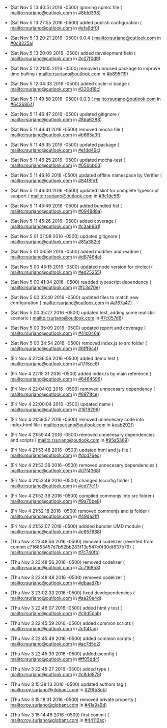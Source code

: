 - (Sat Nov 5 13:40:51 2016 -0500) ignoring npmrc file ( <mailto:rsurjano@outlook.com> in [#8bfd398](https://github.com/codex-media/offline-verifier/commits/8bfd398e94bf9be75dbc9d3de3918fb18188ad95)) 

- (Sat Nov 5 13:27:55 2016 -0500) added publish configuration ( <mailto:rsurjano@outlook.com> in [#efa9df0](https://github.com/codex-media/offline-verifier/commits/efa9df0b1b0958451454daddb585a12c1a453db5)) 

- (Sat Nov 5 13:20:21 2016 -0500) 0.0.4 ( <mailto:rsurjano@outlook.com> in [#0c8225a](https://github.com/codex-media/offline-verifier/commits/0c8225a4ab36306239d0a22adafaa3fc16529e7a)) 

- (Sat Nov 5 13:20:09 2016 -0500) added development field ( <mailto:rsurjano@outlook.com> in [#c07f0d9](https://github.com/codex-media/offline-verifier/commits/c07f0d95c7b3d6094a192aabf3115d0cfaffeef9)) 

- (Sat Nov 5 12:21:05 2016 -0500) removed unnused package to improve time builing ( <mailto:rsurjano@outlook.com> in [#b895f19](https://github.com/codex-media/offline-verifier/commits/b895f19b1b7d95b2511b734070b539a88336a14a)) 

- (Sat Nov 5 12:04:33 2016 -0500) added circle-ci badge ( <mailto:rsurjano@outlook.com> in [#220d18c](https://github.com/codex-media/offline-verifier/commits/220d18c40e4a56a7eb78f6d69094540f3777c42b)) 

- (Sat Nov 5 11:49:58 2016 -0500) 0.0.3 ( <mailto:rsurjano@outlook.com> in [#6426864](https://github.com/codex-media/offline-verifier/commits/642686457556d7489ec1de9e3936c7bbca03825c)) 

- (Sat Nov 5 11:46:47 2016 -0500) updated gitignore ( <mailto:rsurjano@outlook.com> in [#8ba6288](https://github.com/codex-media/offline-verifier/commits/8ba6288dceaeddcf55efca062b84cfa21bfecebf)) 

- (Sat Nov 5 11:46:41 2016 -0500) removed mocha file ( <mailto:rsurjano@outlook.com> in [#b665a3f](https://github.com/codex-media/offline-verifier/commits/b665a3ffcfbd1d9d8916f23da94f509eacf5f964)) 

- (Sat Nov 5 11:46:35 2016 -0500) updated package ( <mailto:rsurjano@outlook.com> in [#e1dd49c](https://github.com/codex-media/offline-verifier/commits/e1dd49c77baaab3df136e44426e47914886a41f0)) 

- (Sat Nov 5 11:46:25 2016 -0500) updated mocha-test ( <mailto:rsurjano@outlook.com> in [#056bb03](https://github.com/codex-media/offline-verifier/commits/056bb037ca4f10533f1a11c886b97db2d8902c6c)) 

- (Sat Nov 5 11:46:16 2016 -0500) updated offline namespace by Verifier ( <mailto:rsurjano@outlook.com> in [#84f8fd1](https://github.com/codex-media/offline-verifier/commits/84f8fd1a0af834acaab55699a31e592d2e9d8a6c)) 

- (Sat Nov 5 11:46:00 2016 -0500) updated tslint for complete typescript support ( <mailto:rsurjano@outlook.com> in [#9c1de56](https://github.com/codex-media/offline-verifier/commits/9c1de5660bed8a52d19f92e669ce8daa3cca0341)) 

- (Sat Nov 5 11:45:49 2016 -0500) added bundled fiel ( <mailto:rsurjano@outlook.com> in [#0948d8a](https://github.com/codex-media/offline-verifier/commits/0948d8a8bf3cfad01615fd5ef6f91ecb689be8c4)) 

- (Sat Nov 5 11:45:26 2016 -0500) added coverage ( <mailto:rsurjano@outlook.com> in [#c3ab661](https://github.com/codex-media/offline-verifier/commits/c3ab66181c1c5d2559427ca05090b4e12ffde500)) 

- (Sat Nov 5 01:07:08 2016 -0500) updated gitignore ( <mailto:rsurjano@outlook.com> in [#81a382e](https://github.com/codex-media/offline-verifier/commits/81a382e40819124abc92bf0dee562bcaa8bfcebe)) 

- (Sat Nov 5 01:06:59 2016 -0500) added modifier and readme ( <mailto:rsurjano@outlook.com> in [#d87464e](https://github.com/codex-media/offline-verifier/commits/d87464e0d384f99dbc4ad7f8c2e4ab71d1a328bc)) 

- (Sat Nov 5 00:45:15 2016 -0500) updated node version for circleci ( <mailto:rsurjano@outlook.com> in [#ed25255](https://github.com/codex-media/offline-verifier/commits/ed2525565172d8c87cfe103e897bd4a8a620dea4)) 

- (Sat Nov 5 00:41:04 2016 -0500) readded typescript dependency ( <mailto:rsurjano@outlook.com> in [#fc3d70e](https://github.com/codex-media/offline-verifier/commits/fc3d70e2ea69aac711b70b10b97a81549c1dcb1b)) 

- (Sat Nov 5 00:35:40 2016 -0500) updated files to match new configuration ( <mailto:rsurjano@outlook.com> in [#a167a47](https://github.com/codex-media/offline-verifier/commits/a167a4761e92af23db4c09db383ac1691a74c360)) 

- (Sat Nov 5 00:35:27 2016 -0500) updated test, adding some realistic scenario ( <mailto:rsurjano@outlook.com> in [#7c057d6](https://github.com/codex-media/offline-verifier/commits/7c057d699d506d0eed8bdb40cd77cb12c6e3368c)) 

- (Sat Nov 5 00:35:09 2016 -0500) updated report and coverage ( <mailto:rsurjano@outlook.com> in [#41c046a](https://github.com/codex-media/offline-verifier/commits/41c046affa20dd3323330f50acfad8db9696d7fd)) 

- (Sat Nov 5 00:34:54 2016 -0500) removed index.js to src folder ( <mailto:rsurjano@outlook.com> in [#6fff6c4](https://github.com/codex-media/offline-verifier/commits/6fff6c475e0b0a361571f6faf7a4729ff0487b82)) 

- (Fri Nov 4 22:36:56 2016 -0500) added demo test ( <mailto:rsurjano@outlook.com> in [#17f5ce8](https://github.com/codex-media/offline-verifier/commits/17f5ce8101df3093827933cf90356382a6952466)) 

- (Fri Nov 4 22:15:31 2016 -0500) added index.ts by main reference ( <mailto:rsurjano@outlook.com> in [#6464596](https://github.com/codex-media/offline-verifier/commits/64645964e4137070f4dcb22e8df6fbb2f9c785b9)) 

- (Fri Nov 4 22:04:02 2016 -0500) removed unnecesary dependency ( <mailto:rsurjano@outlook.com> in [#8971fce](https://github.com/codex-media/offline-verifier/commits/8971fce5475b9d50668583d831fbf86d67419f3e)) 

- (Fri Nov 4 22:00:04 2016 -0500) updated name ( <mailto:rsurjano@outlook.com> in [#1619296](https://github.com/codex-media/offline-verifier/commits/1619296257b33399392c067b7d33319fbf6ec54b)) 

- (Fri Nov 4 21:59:57 2016 -0500) removed unnecesary code into index.html file ( <mailto:rsurjano@outlook.com> in [#eab292f](https://github.com/codex-media/offline-verifier/commits/eab292f1f577f180d6343f48b1e0e9b421ad9728)) 

- (Fri Nov 4 21:59:44 2016 -0500) removed unnecesary dependencies and scripts ( <mailto:rsurjano@outlook.com> in [#95a5369](https://github.com/codex-media/offline-verifier/commits/95a5369ec219c771cc8006ff082e4726b26ab2cb)) 

- (Fri Nov 4 21:53:48 2016 -0500) updated html and js file ( <mailto:rsurjano@outlook.com> in [#dcd76ec](https://github.com/codex-media/offline-verifier/commits/dcd76ecaea70d281df25594111d59a08b36e099b)) 

- (Fri Nov 4 21:53:36 2016 -0500) removed unnecesary dependencies ( <mailto:rsurjano@outlook.com> in [#d7f4368](https://github.com/codex-media/offline-verifier/commits/d7f4368672f3b588ccb6355635b42efa36fe427a)) 

- (Fri Nov 4 21:52:49 2016 -0500) changed tsconfig folder ( <mailto:rsurjano@outlook.com> in [#ed77c11](https://github.com/codex-media/offline-verifier/commits/ed77c11a0965a2de477dd5769f90d81221729134)) 

- (Fri Nov 4 21:52:39 2016 -0500) compiled commonjs into src folder ( <mailto:rsurjano@outlook.com> in [#9a70be8](https://github.com/codex-media/offline-verifier/commits/9a70be839a7defe6362be7b6eb2c39c21592fa5d)) 

- (Fri Nov 4 21:52:18 2016 -0500) removed commonjs and js folder ( <mailto:rsurjano@outlook.com> in [#49da2ff](https://github.com/codex-media/offline-verifier/commits/49da2ff3d55bcb726487cc014ec92e263d753cab)) 

- (Fri Nov 4 21:52:07 2016 -0500) addded bundler UMD module ( <mailto:rsurjano@outlook.com> in [#e857688](https://github.com/codex-media/offline-verifier/commits/e857688983481fdcd255334ad31386a8bd41ba59)) 

- (Thu Nov 3 23:48:56 2016 -0500) removed codelizer (reverted from commit c716853457d7b52bb283f13e547e0f30df837b79) ( <mailto:rsurjano@outlook.com> in [#7c740fb](https://github.com/codex-media/offline-verifier/commits/7c740fb2e18ee01ba02d6854a0872d26d52661bb)) 

- (Thu Nov 3 23:48:56 2016 -0500) removed codelizer ( <mailto:rsurjano@outlook.com> in [#c716853](https://github.com/codex-media/offline-verifier/commits/c716853457d7b52bb283f13e547e0f30df837b79)) 

- (Thu Nov 3 23:48:48 2016 -0500) removed codelizer ( <mailto:rsurjano@outlook.com> in [#dbaad7b](https://github.com/codex-media/offline-verifier/commits/dbaad7b10f11b9fe3400bcc3a0b94bf80c85398c)) 

- (Thu Nov 3 23:02:33 2016 -0500) fixed devdependencies ( <mailto:rsurjano@outlook.com> in [#aa20e4d](https://github.com/codex-media/offline-verifier/commits/aa20e4d0f7a7a37015a865798b5e5ccd68d673d8)) 

- (Thu Nov 3 22:46:07 2016 -0500) added html y test ( <mailto:rsurjano@outlook.com> in [#c9d5dab](https://github.com/codex-media/offline-verifier/commits/c9d5dab36742b6ebd59ad748db44e06d5c8cc83f)) 

- (Thu Nov 3 22:45:59 2016 -0500) added common scripts ( <mailto:rsurjano@outlook.com> in [#c1f41ad](https://github.com/codex-media/offline-verifier/commits/c1f41adb24dc80e4d04d2427fdbb77c22f985be6)) 

- (Thu Nov 3 22:45:49 2016 -0500) added common scripts ( <mailto:rsurjano@outlook.com> in [#ac7d5c2](https://github.com/codex-media/offline-verifier/commits/ac7d5c2d35148d24336164158a08fb6083a470a4)) 

- (Thu Nov 3 22:45:39 2016 -0500) added tsconfig ( <mailto:rsurjano@outlook.com> in [#ff05dd4](https://github.com/codex-media/offline-verifier/commits/ff05dd44793bf9dd76db231c564bc06175ef93da)) 

- (Thu Nov 3 22:45:27 2016 -0500) added type ( <mailto:rsurjano@outlook.com> in [#c8dd878](https://github.com/codex-media/offline-verifier/commits/c8dd8786e1aad84a6c2e63179cf1fd5cea936f7e)) 

- (Thu Nov 3 15:38:13 2016 -0500) updated authors tag ( <mailto:roy.surjano@globant.com> in [#29fb3db](https://github.com/codex-media/offline-verifier/commits/29fb3dbbc9f25aef7158f8c5a2e067c5250df486)) 

- (Thu Nov 3 15:18:31 2016 -0500) removed private property ( <mailto:roy.surjano@globant.com> in [#41a9a9d](https://github.com/codex-media/offline-verifier/commits/41a9a9dbbeab5b821c0b72d2c3b47571fb1da81b)) 

- (Thu Nov 3 15:14:48 2016 -0500) first commit ( <mailto:roy.surjano@globant.com> in [#44112ac](https://github.com/codex-media/offline-verifier/commits/44112acf828108a192a8d382e0d8da6dd72836a4)) 
